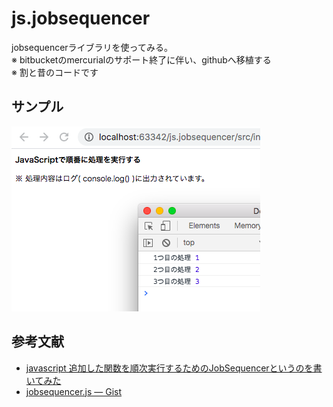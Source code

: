 # js.jobsequencer
jobsequencerライブラリを使ってみる。  
※ bitbucketのmercurialのサポート終了に伴い、githubへ移植する  
※ 割と昔のコードです  

## サンプル
![サンプル](./docs/capture.png)

## 参考文献
* [javascript 追加した関数を順次実行するためのJobSequencerというのを書いてみた](http://blog.iss.ms/2011/12/29/164513)
* [jobsequencer.js — Gist](https://gist.github.com/1532557)
  
